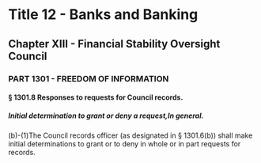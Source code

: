 
# Title 12 - Banks and Banking
## Chapter XIII - Financial Stability Oversight Council
### PART 1301 - FREEDOM OF INFORMATION
#### § 1301.8 Responses to requests for Council records.
##### Initial determination to grant or deny a request,In general.

(b)-(1)The Council records officer (as designated in § 1301.6(b)) shall make initial determinations to grant or to deny in whole or in part requests for records.
